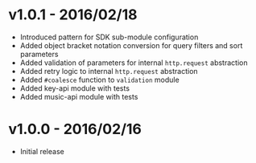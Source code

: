 # v1.0.1 - 2016/02/18

* Introduced pattern for SDK sub-module configuration
* Added object bracket notation conversion for query filters and sort parameters
* Added validation of parameters for internal `http.request` abstraction
* Added retry logic to internal `http.request` abstraction
* Added `#coalesce` function to `validation` module
* Added key-api module with tests
* Added music-api module with tests

# v1.0.0 - 2016/02/16

* Initial release

